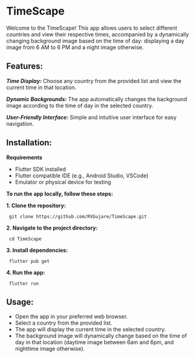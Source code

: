# TimeScape

Welcome to the TimeScape! This app allows users to select different countries and view their respective times, accompanied by a dynamically changing background image based on the time of day: displaying a day image from 6 AM to 6 PM and a night image otherwise.

## Features:
***Time Display:*** Choose any country from the provided list and view the current time in that location.<br>

***Dynamic Backgrounds:*** The app automatically changes the background image according to the time of day in the selected country.

***User-Friendly Interface:*** Simple and intuitive user interface for easy navigation.

## Installation:

**Requirements**
- Flutter SDK installed
- Flutter compatible IDE (e.g., Android Studio, VSCode)
- Emulator or physical device for testing

**To run the app locally, follow these steps:**

**1. Clone the repository:**

     git clone https://github.com/RVGujare/TimeScape.git

**2. Navigate to the project directory:**

     cd TimeScape

**3. Install dependencies:**

     flutter pub get
     
**4. Run the app:**

     flutter run

## Usage:
- Open the app in your preferred web browser.
- Select a country from the provided list.
- The app will display the current time in the selected country.
- The background image will dynamically change based on the time of day in that location (daytime image between 6am and 6pm, and nighttime image otherwise).

